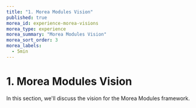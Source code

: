 ```yaml
---
title: "1. Morea Modules Vision"
published: true
morea_id: experience-morea-visions
morea_type: experience
morea_summary: "Morea Modules Vision"
morea_sort_order: 3
morea_labels:
  - 5min
---
```


# 1. Morea Modules Vision

In this section, we'll discuss the vision for the Morea Modules framework.